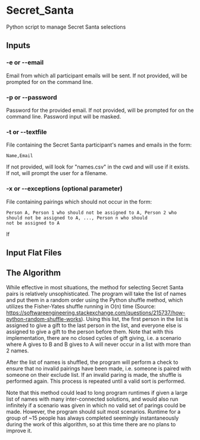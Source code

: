 # Secret_Santa
Python script to manage Secret Santa selections

## Inputs
### -e or --email
Email from which all participant emails will be sent. If not provided, will be prompted for on the command line.

### -p or --password
Password for the provided email. If not provided, will be prompted for on the command line. Password input will be
masked.

### -t or --textfile
File containing the Secret Santa participant's names and emails in the form:

```
Name,Email
```

If not provided, will look for "names.csv" in the cwd and will use if it exists. If not, will prompt the user for a
filename.

### -x or --exceptions (optional parameter)
File containing pairings which should not occur in the form:

```
Person A, Person 1 who should not be assigned to A, Person 2 who should not be assigned to A, ..., Person n who should
not be assigned to A
```

If
## Input Flat Files

## The Algorithm
While effective in most situations, the method for selecting Secret Santa pairs is relatively unsophisticated. The
program will take the list of names and put them in a random order using the Python shuffle method, which utilizes the
Fisher-Yates shuffle running in O(n) time (Source:
https://softwareengineering.stackexchange.com/questions/215737/how-python-random-shuffle-works). Using this list, the
first person in the list is assigned to give a gift to the last person in the list, and everyone else is assigned to
give a gift to the person before them. Note that with this implementation, there are no closed cycles of gift giving,
i.e. a scenario where A gives to B and B gives to A will never occur in a list with more than 2 names.

After the list of names is shuffled, the program will perform a check to ensure that no invalid pairings have been made, i.e. someone is paired
with someone on their exclude list. If an invalid paring is made, the shuffle is performed again. This process is
repeated until a valid sort is performed. 

Note that this method could lead to long program runtimes if given a large list of names with many inter-connected
solutions, and would also run infinitely if a scenario was given in which no valid set of parings could be made.
However, the program should suit most scenarios. Runtime for a group of ~15 people has always completed seemingly
instantaneously during the work of this algorithm, so at this time there are no plans to improve it.
